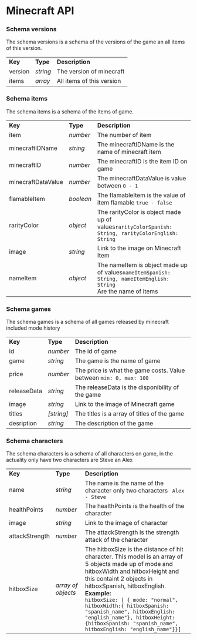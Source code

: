 # Minecraft API

<table>
<h3>Schema versions</h3>
<p>The schema versions is a schema of the versions of the game an all items of this version.</p>
<tr>
<td ><strong>Key</strong></td>
<td><strong>Type</strong></td>
<td><strong>Description</strong></td>
</tr>
<tr>
<td>version</td>
<td><em>string</em></td>
<td>The version of minecraft</td>
</tr>
<tr>
<td>items</td>
<td><em>array</em></td>
<td>All items of this version</td>
</tr>
</table>

<table>
<h3>Schema items</h3>
<p>The schema items is a schema of the items of game. </p>
<tr>
<td ><strong>Key</strong></td>
<td><strong>Type</strong></td>
<td><strong>Description</strong></td>
</tr>
<tr>
<td>item</td>
<td><em>number</em></td>
<td>The number of item</td>
</tr>
<tr>
<td>minecraftIDName</td>
<td><em>string</em></td>
<td>The minecraftIDName is the name of minecraft item</td>
</tr>
<tr>
<td>minecraftID</td>
<td><em>number</em></td>
<td>The minecraftID is the item ID on game</td>
</tr>
<tr>
<td>minecraftDataValue</td>
<td><em>number</em></td>
<td>The minecraftDataValue is value between <code>0 - 1</code> </td>
</tr>
<tr>
<td>flamableItem</td>
<td><em>boolean</em></td>
<td>The flamableItem is the value of item flamable <code>true - false</code> </td>
</tr>
<tr>
<td>rarityColor</td>
<td><em>object</em></td>
<td>The rarityColor is object made up of values<code>rarityColorSpanish: String, rarityColorEnglish: String</code> </td>
</tr>
<tr>
<td>image</td>
<td><em>string</em></td>
<td>Link to the image on Minecraft Item </td>
</tr>
<tr>
<td>nameItem</td>
<td><em>object</em></td>
<td>The nameItem is object made up of values<code>nameItemSpanish: String, nameItemEnglish: String</code> </br>Are the name of items </td>
</tr>
</table>

<table>
<h3>Schema games</h3>
<p>The schema games is a schema of all games released by minecraft included mode history</p>
<tr>
<td ><strong>Key</strong></td>
<td><strong>Type</strong></td>
<td><strong>Description</strong></td>
</tr>
<tr>
<td>id</td>
<td><em>number</em></td>
<td>The id of game</td>
</tr>
<tr>
<td>game</td>
<td><em>string</em></td>
<td>The game is the name of game</td>
</tr>
<tr>
<td>price</td>
<td><em>number</em></td>
<td>The price is what the game costs. Value between <code>min: 0, max: 100</code></td>
</tr>
<tr>
<td>releaseData</td>
<td><em>string</em></td>
<td>The releaseData is the disponibility of the game </td>
</tr>
<tr>
<td>image</td>
<td><em>string</em></td>
<td>Link to the image of Minecraft game </td>
</tr>
<tr>
<td>titles</td>
<td><em>[string]</em></td>
<td>The titles is a array of titles of the game </td>
</tr>
<tr>
<td>desription</td>
<td><em>string</em></td>
<td>The description of the game </td>
</tr>
</table>

<table>
<h3>Schema characters</h3>
<p>The schema characters is a schema of all characters on game, in the actuality only have two characters are Steve an Alex</p>
<tr>
<td ><strong>Key</strong></td>
<td><strong>Type</strong></td>
<td><strong>Description</strong></td>
</tr>
<tr>
<td>name</td>
<td><em>string</em></td>
<td>The name is the name of the character only two characters <code> Alex - Steve</code></td>
</tr>
<tr>
<td>healthPoints</td>
<td><em>number</em></td>
<td>The healthPoints is the health of the character</td>
</tr>
<tr>
<td>image</td>
<td><em>string</em></td>
<td>Link to the image of character </td>
</tr>
<tr>
<td>attackStrength</td>
<td><em>number</em></td>
<td>The attackStrength is the strength attack of the character</td>
</tr>
<tr>
<td>hitboxSize</td>
<td><em>array of objects</em></td>
<td>The hitboxSize is the distance of hit character. This model is an array of 5 objects made up of mode and hitboxWidth and hitboxHeight and this containt 2 objects in hitboxSpanish, hitboxEnglish. </br><strong>Example:</strong></br><code>hitboxSize: [ { mode: "normal", hitboxWidth:{ hitboxSpanish: "spanish_name", hitboxEnglish: "english_name"}, hitboxHeight:{hitboxSpanish: "spanish_name", hitboxEnglish: "english_name"}}]</code></td>
</tr>

</table>